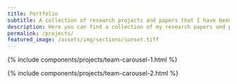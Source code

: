 ```yaml
---
title: Portfolio
subtitle: A collection of research projects and papers that I have been a part of during my career. I hope these examples give you a sense of my interests and expertise, as well as the passion and determination I bring to each of my projects.
description: Here you can find a collection of my research papers and projects. I'm always looking for new collaborations,so feel free to reach out if you're interested in working together.
permalink: /projects/
featured_image: /assets/img/sections/sunset.tiff
---
```


{% include components/projects/team-carousel-1.html %}


{% include components/projects/team-carousel-2.html %}
